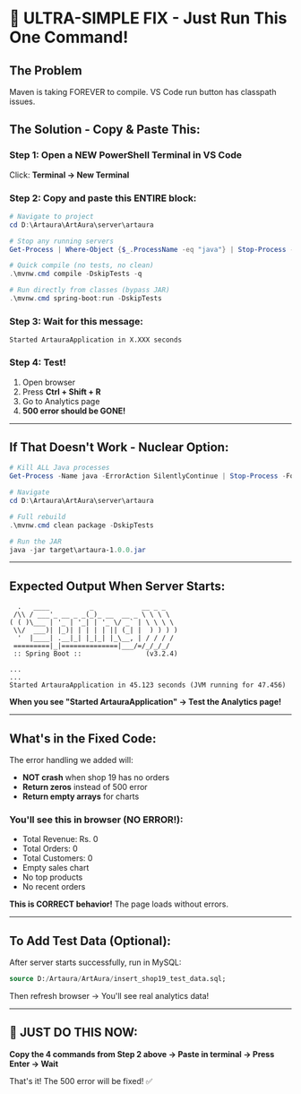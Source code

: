 # 🎯 ULTRA-SIMPLE FIX - Just Run This One Command!

## The Problem
Maven is taking FOREVER to compile. VS Code run button has classpath issues.

## The Solution - Copy & Paste This:

### Step 1: Open a NEW PowerShell Terminal in VS Code

Click: **Terminal → New Terminal**

### Step 2: Copy and paste this ENTIRE block:

```powershell
# Navigate to project
cd D:\Artaura\ArtAura\server\artaura

# Stop any running servers
Get-Process | Where-Object {$_.ProcessName -eq "java"} | Stop-Process -Force

# Quick compile (no tests, no clean)
.\mvnw.cmd compile -DskipTests -q

# Run directly from classes (bypass JAR)
.\mvnw.cmd spring-boot:run -DskipTests
```

### Step 3: Wait for this message:
```
Started ArtauraApplication in X.XXX seconds
```

### Step 4: Test!
1. Open browser
2. Press **Ctrl + Shift + R**
3. Go to Analytics page
4. **500 error should be GONE!**

---

## If That Doesn't Work - Nuclear Option:

```powershell
# Kill ALL Java processes
Get-Process -Name java -ErrorAction SilentlyContinue | Stop-Process -Force

# Navigate
cd D:\Artaura\ArtAura\server\artaura

# Full rebuild
.\mvnw.cmd clean package -DskipTests

# Run the JAR
java -jar target\artaura-1.0.0.jar
```

---

## Expected Output When Server Starts:

```
  .   ____          _            __ _ _
 /\\ / ___'_ __ _ _(_)_ __  __ _ \ \ \ \
( ( )\___ | '_ | '_| | '_ \/ _` | \ \ \ \
 \\/  ___)| |_)| | | | | || (_| |  ) ) ) )
  '  |____| .__|_| |_|_| |_\__, | / / / /
 =========|_|==============|___/=/_/_/_/
 :: Spring Boot ::                (v3.2.4)

...
...
Started ArtauraApplication in 45.123 seconds (JVM running for 47.456)
```

**When you see "Started ArtauraApplication" → Test the Analytics page!**

---

## What's in the Fixed Code:

The error handling we added will:
- **NOT crash** when shop 19 has no orders
- **Return zeros** instead of 500 error
- **Return empty arrays** for charts

### You'll see this in browser (NO ERROR!):
- Total Revenue: Rs. 0
- Total Orders: 0
- Total Customers: 0  
- Empty sales chart
- No top products
- No recent orders

**This is CORRECT behavior!** The page loads without errors.

---

## To Add Test Data (Optional):

After server starts successfully, run in MySQL:

```sql
source D:/Artaura/ArtAura/insert_shop19_test_data.sql;
```

Then refresh browser → You'll see real analytics data!

---

## 🚨 JUST DO THIS NOW:

**Copy the 4 commands from Step 2 above → Paste in terminal → Press Enter → Wait**

That's it! The 500 error will be fixed! ✅

